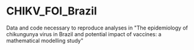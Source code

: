 # CHIKV_FOI_Brazil
Data and code necessary to reproduce analyses in "The epidemiology of chikungunya virus in Brazil and potential impact of vaccines: a mathematical modelling study"
